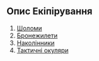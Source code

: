 ## Опис Екіпірування

1. [Шоломи](https://freeukr.github.io/tedefo/docs/equipment/шоломи)
2. [Бронежилети](https://freeukr.github.io/tedefo/docs/equipment/бронежилети)
3. [Наколінники](https://freeukr.github.io/tedefo/docs/equipment/наколінники)
4. [Тактичні окуляри](https://freeukr.github.io/tedefo/docs/equipment/тактичні_окуляри) 
<!-- 5. [Розвантажувачі](https://freeukr.github.io/tedefo/docs/equipment/розвантажувачі) -->
<!-- 6. [Термобілизна](https://freeukr.github.io/tedefo/docs/equipment/термобілизна)-->
<!-- 7. [Тактичні рукавиці](https://freeukr.github.io/tedefo/docs/equipment/тактичні_рукавиці)-->
<!-- 8. [Тактичні окуляри](https://freeukr.github.io/tedefo/docs/equipment/тактичні_окуляри)-->
<!-- 9. [Вологостійкі черевики](https://freeukr.github.io/tedefo/docs/equipment/вологостійкі_черевики)-->
<!-- 10. [Рації](https://freeukr.github.io/tedefo/docs/equipment/рації)-->
<!-- 11. [Балаклави](https://freeukr.github.io/tedefo/docs/equipment/балаклави)-->
<!-- 12. [Ліхтарі на голову](https://freeukr.github.io/tedefo/docs/equipment/ліхтарі_на_голову)-->
<!-- 13. [Аптечки](https://freeukr.github.io/tedefo/docs/equipment/аптечки)-->

